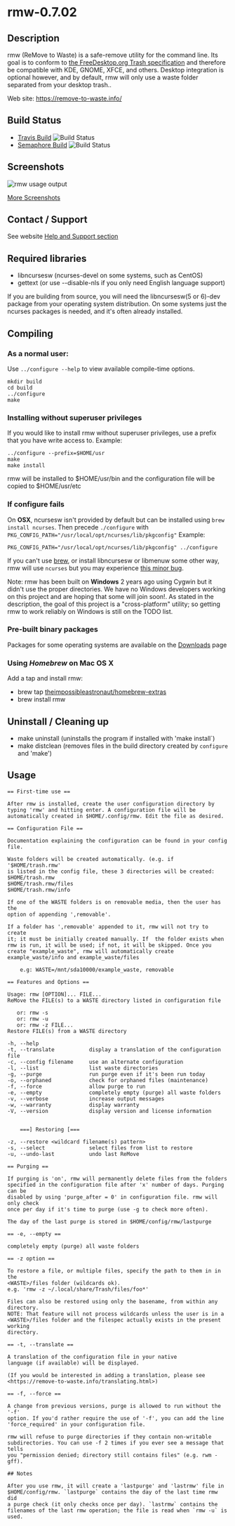 # rmw-0.7.02

## Description

rmw (ReMove to Waste) is a safe-remove utility for the command line.
Its goal is to conform to [the FreeDesktop.org Trash
specification](https://specifications.freedesktop.org/trash-spec/trashspec-latest.html)
and therefore be compatible with KDE, GNOME, XFCE, and others. Desktop
integration is optional however, and by default, rmw will only use a
waste folder separated from your desktop trash..

Web site: <https://remove-to-waste.info/>

## Build Status

* [Travis Build](https://travis-ci.org/theimpossibleastronaut/rmw) ![Build Status](https://travis-ci.org/theimpossibleastronaut/rmw.svg?branch=master)
* [Semaphore Build](https://semaphoreci.com/andy5995/rmw-3) ![Build Status](https://semaphoreci.com/api/v1/andy5995/rmw-3/branches/master/badge.svg)

## Screenshots

![rmw usage output](https://remove-to-waste.info/images/Screenshot_2019-07-05_22-47-51.png)

[More Screenshots](https://remove-to-waste.info/screenshots.html)

## Contact / Support

See website [Help and Support section](https://remove-to-waste.info/#support)

## Required libraries

* libncursesw (ncurses-devel on some systems, such as CentOS)
* gettext (or use --disable-nls if you only need English language support)

If you are building from source, you will need the libncursesw(5 or
6)-dev package from your operating system distribution. On some systems
just the ncurses packages is needed, and it's often already installed.

## Compiling

### As a normal user:

Use `../configure --help` to view available compile-time options.

    mkdir build
    cd build
    ../configure
    make

### Installing without superuser privileges

If you would like to install rmw without superuser privileges, use a prefix
that you have write access to. Example:

    ../configure --prefix=$HOME/usr
    make
    make install

rmw will be installed to $HOME/usr/bin and the configuration file will be
copied to $HOME/usr/etc

### If configure fails

On **OSX**, ncursesw isn't provided by default but can be installed
using `brew install ncurses`. Then precede `./configure` with
`PKG_CONFIG_PATH="/usr/local/opt/ncurses/lib/pkgconfig"` Example:

    PKG_CONFIG_PATH="/usr/local/opt/ncurses/lib/pkgconfig" ../configure

If you can't use [brew](https://brew.sh/), or install libncursesw or
libmenuw some other way, rmw will use `ncurses` but you may experience
[this minor
bug](https://github.com/theimpossibleastronaut/rmw/issues/205).

Note: rmw has been built on **Windows** 2 years ago using Cygwin but it
didn't use the proper directories. We have no Windows developers
working on this project and are hoping that some will join soon!. As
stated in the description, the goal of this project is a
"cross-platform" utility; so getting rmw to work reliably on Windows is
still on the TODO list.

### Pre-built binary packages

Packages for some operating systems are available on the
[Downloads](https://github.com/theimpossibleastronaut/rmw/releases) page

### Using _Homebrew_ on Mac OS X

Add a tap and install rmw:

* brew tap [theimpossibleastronaut/homebrew-extras](https://github.com/theimpossibleastronaut/homebrew-extras)
* brew install rmw

## Uninstall / Cleaning up

* make uninstall (uninstalls the program if installed with 'make install`)
* make distclean (removes files in the build directory created by
`configure` and 'make')

## Usage
```
== First-time use ==

After rmw is installed, create the user configuration directory by
typing 'rmw' and hitting enter. A configuration file will be
automatically created in $HOME/.config/rmw. Edit the file as desired.

== Configuration File ==

Documentation explaining the configuration can be found in your config
file.

Waste folders will be created automatically. (e.g. if '$HOME/trash.rmw'
is listed in the config file, these 3 directories will be created:
$HOME/trash.rmw
$HOME/trash.rmw/files
$HOME/trash.rmw/info

If one of the WASTE folders is on removable media, then the user has the
option of appending ',removable'.

If a folder has ',removable' appended to it, rmw will not try to create
it; it must be initially created manually. If  the folder exists when
rmw is run, it will be used; if not, it will be skipped. Once you
create "example_waste", rmw will automatically create
example_waste/info and example_waste/files

    e.g: WASTE=/mnt/sda10000/example_waste, removable

== Features and Options ==

Usage: rmw [OPTION]... FILE...
ReMove the FILE(s) to a WASTE directory listed in configuration file

   or: rmw -s
   or: rmw -u
   or: rmw -z FILE...
Restore FILE(s) from a WASTE directory

-h, --help
-t, --translate           display a translation of the configuration file
-c, --config filename     use an alternate configuration
-l, --list                list waste directories
-g, --purge               run purge even if it's been run today
-o, --orphaned            check for orphaned files (maintenance)
-f, --force               allow purge to run
-e, --empty               completely empty (purge) all waste folders
-v, --verbose             increase output messages
-w, --warranty            display warranty
-V, --version             display version and license information


	===] Restoring [===

-z, --restore <wildcard filename(s) pattern>
-s, --select              select files from list to restore
-u, --undo-last           undo last ReMove

== Purging ==

If purging is 'on', rmw will permanently delete files from the folders
specified in the configuration file after 'x' number of days. Purging can be
disabled by using 'purge_after = 0' in configuration file. rmw will only check
once per day if it's time to purge (use -g to check more often).

The day of the last purge is stored in $HOME/config/rmw/lastpurge

== -e, --empty ==

completely empty (purge) all waste folders

== -z option ==

To restore a file, or multiple files, specify the path to them in in the
<WASTE>/files folder (wildcards ok).
e.g. 'rmw -z ~/.local/share/Trash/files/foo*'

Files can also be restored using only the basename, from within any directory.
NOTE: That feature will not process wildcards unless the user is in a
<WASTE>/files folder and the filespec actually exists in the present working
directory.

== -t, --translate ==

A translation of the configuration file in your native
language (if available) will be displayed.

(If you would be interested in adding a translation, please see
<https://remove-to-waste.info/translating.html>)

== -f, --force ==

A change from previous versions, purge is allowed to run without the '-f'
option. If you'd rather require the use of '-f', you can add the line
'force_required' in your configuration file.

rmw will refuse to purge directories if they contain non-writable
subdirectories. You can use -f 2 times if you ever see a message that tells
you "permission denied; directory still contains files" (e.g. rwm -gff).

## Notes

After you use rmw, it will create a 'lastpurge' and 'lastrmw' file in
$HOME/config/rmw. `lastpurge` contains the day of the last time rmw did
a purge check (it only checks once per day). `lastrmw` contains the
filenames of the last rmw operation; the file is read when `rmw -u` is
used.

```
